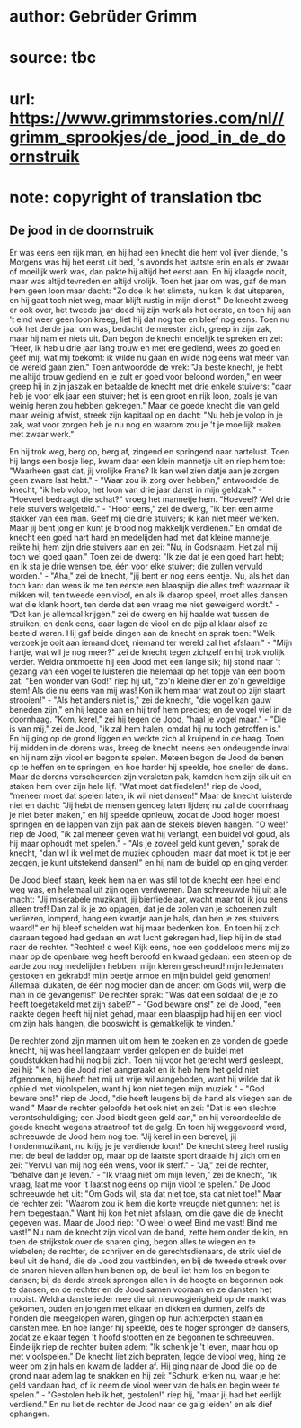 # author: Gebrüder Grimm
# source: tbc
# url: https://www.grimmstories.com/nl//grimm_sprookjes/de_jood_in_de_doornstruik
# note: copyright of translation tbc

## De jood in de doornstruik 

Er was eens een rijk man, en hij had een knecht die hem vol ijver
diende, 's Morgens was hij het eerst uit bed, 's avonds het laatste
erin en als er zwaar of moeilijk werk was, dan pakte hij altijd het
eerst aan. En hij klaagde nooit, maar was altijd tevreden en altijd
vrolijk. Toen het jaar om was, gaf de man hem geen loon maar dacht: "Zo
doe ik het slimste, nu kan ik dat uitsparen, en hij gaat toch niet weg,
maar blijft rustig in mijn dienst." De knecht zweeg er ook over, het
tweede jaar deed hij zijn werk als het eerste, en toen hij aan 't eind
weer geen loon kreeg, liet hij dat nog toe en bleef nog eens. Toen nu
ook het derde jaar om was, bedacht de meester zich, greep in zijn zak,
maar hij nam er niets uit. Dan begon de knecht eindelijk te spreken en
zei: "Heer, ik heb u drie jaar lang trouw en met ere gediend, wees zo
goed en geef mij, wat mij toekomt: ik wilde nu gaan en wilde nog eens
wat meer van de wereld gaan zien." Toen antwoordde de vrek: "Ja beste
knecht, je hebt me altijd trouw gediend en je zult er goed voor beloond
worden," en weer greep hij in zijn jaszak en betaalde de knecht met
drie enkele stuivers: "daar heb je voor elk jaar een stuiver; het is
een groot en rijk loon, zoals je van weinig heren zou hebben gekregen."
Maar de goede knecht die van geld maar weinig afwist, streek zijn
kapitaal op en dacht: "Nu heb je volop in je zak, wat voor zorgen heb
je nu nog en waarom zou je 't je moeilijk maken met zwaar werk."

En hij trok weg, berg op, berg af, zingend en springend naar hartelust.
Toen hij langs een bosje liep, kwam daar een klein mannetje uit en riep
hem toe: "Waarheen gaat dat, jij vrolijke Frans? Ik kan wel zien datje
aan je zorgen geen zware last hebt." - "Waar zou ik zorg over
hebben," antwoordde de knecht, "ik heb volop, het loon van drie jaar
danst in mijn geldzak." - "Hoeveel bedraagt die schat?" vroeg het
mannetje hem. "Hoeveel? Wel drie hele stuivers welgeteld." - "Hoor
eens," zei de dwerg, "ik ben een arme stakker van een man. Geef mij
die drie stuivers; ik kan niet meer werken. Maar jij bent jong en kunt
je brood nog makkelijk verdienen." En omdat de knecht een goed hart
hard en medelijden had met dat kleine mannetje, reikte hij hem zijn drie
stuivers aan en zei: "Nu, in Godsnaam. Het zal mij toch wel goed
gaan." Toen zei de dwerg: "Ik zie dat je een goed hart hebt; en ik sta
je drie wensen toe, één voor elke stuiver; die zullen vervuld
worden." - "Aha," zei de knecht, "jij bent er nog eens eentje. Nu,
als het dan toch kan: dan wens ik me ten eerste een blaaspijp die alles
treft waarnaar ik mikken wil, ten tweede een viool, en als ik daarop
speel, moet alles dansen wat die klank hoort, ten derde dat een vraag me
niet geweigerd wordt." - "Dat kan je allemaal krijgen," zei de dwerg
en hij haalde wat tussen de struiken, en denk eens, daar lagen de viool
en de pijp al klaar alsof ze besteld waren. Hij gaf beide dingen aan de
knecht en sprak toen: "Welk verzoek je ooit aan iemand doet, niemand
ter wereld zal het afslaan." - "Mijn hartje, wat wil je nog meer?"
zei de knecht tegen zichzelf en hij trok vrolijk verder. Weldra
ontmoette hij een Jood met een lange sik; hij stond naar 't gezang van
een vogel te luisteren die helemaal op het topje van een boom zat. "Een
wonder van God!" riep hij uit, "zo'n kleine dier en zo'n geweldige
stem! Als die nu eens van mij was! Kon ik hem maar wat zout op zijn
staart strooien!" - "Als het anders niet is," zei de knecht, "die
vogel kan gauw beneden zijn," en hij legde aan en hij trof hem precies;
en de vogel viel in de doornhaag. "Kom, kerel," zei hij tegen de Jood,
"haal je vogel maar." - "Die is van mij," zei de Jood, "ik zal hem
halen, omdat hij nu toch getroffen is." En hij ging op de grond liggen
en werkte zich al kruipend in de haag. Toen hij midden in de dorens was,
kreeg de knecht ineens een ondeugende inval en hij nam zijn viool en
begon te spelen. Meteen begon de Jood de benen op te heffen en te
springen, en hoe harder hij speelde, hoe sneller de dans. Maar de dorens
verscheurden zijn versleten pak, kamden hem zijn sik uit en staken hem
over zijn hele lijf. "Wat moet dat fiedelen!" riep de Jood, "meneer
moet dat spelen laten, ik wil niet dansen!" Maar de knecht luisterde
niet en dacht: "Jij hebt de mensen genoeg laten lijden; nu zal de
doornhaag je niet beter maken," en hij speelde opnieuw, zodat de Jood
hoger moest springen en de lappen van zijn pak aan de stekels bleven
hangen. "O wee!" riep de Jood, "ik zal meneer geven wat hij verlangt,
een buidel vol goud, als hij maar ophoudt met spelen." - "Als je
zoveel geld kunt geven," sprak de knecht, "dan wil ik wel met de
muziek ophouden, maar dat moet ik tot je eer zeggen, je kunt uitstekend
dansen!" en hij nam de buidel op en ging verder.

De Jood bleef staan, keek hem na en was stil tot de knecht een heel eind
weg was, en helemaal uit zijn ogen verdwenen. Dan schreeuwde hij uit
alle macht: "Jij miserabele muzikant, jij bierfiedelaar, wacht maar tot
ik jou eens alleen tref! Dan zal ik je zo opjagen, dat je de zolen van
je schoenen zult verliezen, lomperd, hang een kwartje aan je hals, dan
ben je zes stuivers waard!" en hij bleef schelden wat hij maar bedenken
kon. En toen hij zich daaraan tegoed had gedaan en wat lucht gekregen
had, liep hij in de stad naar de rechter. "Rechter! o wee! Kijk eens,
hoe een goddeloos mens mij zo maar op de openbare weg heeft beroofd en
kwaad gedaan: een steen op de aarde zou nog medelijden hebben: mijn
kleren gescheurd! mijn ledematen gestoken en gekrabd! mijn beetje armoe
en mijn buidel geld genomen! Allemaal dukaten, de één nog mooier dan de
ander: om Gods wil, werp die man in de gevangenis!" De rechter sprak:
"Was dat een soldaat die je zo heeft toegetakeld met zijn sabel?" -
"God beware ons!" zei de Jood, "een naakte degen heeft hij niet
gehad, maar een blaaspijp had hij en een viool om zijn hals hangen, die
booswicht is gemakkelijk te vinden."

De rechter zond zijn mannen uit om hem te zoeken en ze vonden de goede
knecht, hij was heel langzaam verder gelopen en de buidel met
goudstukken had hij nog bij zich. Toen hij voor het gerecht werd
gesleept, zei hij: "Ik heb die Jood niet aangeraakt en ik heb hem het
geld niet afgenomen, hij heeft het mij uit vrije wil aangeboden, want
hij wilde dat ik ophield met vioolspelen, want hij kon niet tegen mijn
muziek." - "God beware ons!" riep de Jood, "die heeft leugens bij de
hand als vliegen aan de wand." Maar de rechter geloofde het ook niet en
zei: "Dat is een slechte verontschuldiging; een Jood biedt geen geld
aan," en hij veroordeelde de goede knecht wegens straatroof tot de
galg. En toen hij weggevoerd werd, schreeuwde de Jood hem nog toe: "Jij
kerel in een berevel, jij hondenmuzikant, nu krijg je je verdiende
loon!" De knecht steeg heel rustig met de beul de ladder op, maar op de
laatste sport draaide hij zich om en zei: "Vervul van mij nog één wens,
voor ik sterf." - "Ja," zei de rechter, "behalve dan je leven." -
"Ik vraag niet om mijn leven," zei de knecht, "ik vraag, laat me voor
't laatst nog eens op mijn viool te spelen." De Jood schreeuwde het
uit: "Om Gods wil, sta dat niet toe, sta dat niet toe!" Maar de
rechter zei: "Waarom zou ik hem die korte vreugde niet gunnen: het is
hem toegestaan." Want hij kon het niet afslaan, om die gave die de
knecht gegeven was. Maar de Jood riep: "O wee! o wee! Bind me vast!
Bind me vast!" Nu nam de knecht zijn viool van de band, zette hem onder
de kin, en toen de strijkstok over de snaren ging, begon alles te wiegen
en te wiebelen; de rechter, de schrijver en de gerechtsdienaars, de
strik viel de beul uit de hand, die de Jood zou vastbinden, en bij de
tweede streek over de snaren hieven allen hun benen op, de beul liet hem
los en begon te dansen; bij de derde streek sprongen allen in de hoogte
en begonnen ook te dansen, en de rechter en de Jood samen vooraan en ze
dansten het mooist. Weldra danste ieder mee die uit nieuwsgierigheid op
de markt was gekomen, ouden en jongen met elkaar en dikken en dunnen,
zelfs de honden die meegelopen waren, gingen op hun achterpoten staan en
dansten mee. En hoe langer hij speelde, des te hoger sprongen de
dansers, zodat ze elkaar tegen 't hoofd stootten en ze begonnen te
schreeuwen. Eindelijk riep de rechter buiten adem: "Ik schenk je 't
leven, maar hou op met vioolspelen." De knecht liet zich bepraten,
legde de viool weg, hing ze weer om zijn hals en kwam de ladder af. Hij
ging naar de Jood die op de grond naar adem lag te snakken en hij zei:
"Schurk, erken nu, waar je het geld vandaan had, of ik neem de viool
weer van de hals en begin weer te spelen." - "Gestolen heb ik het,
gestolen!" riep hij, "maar jij had het eerlijk verdiend." En nu liet
de rechter de Jood naar de galg leiden' en als dief ophangen.
